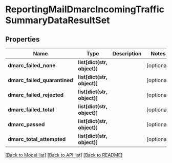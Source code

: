 # ReportingMailDmarcIncomingTrafficSummaryDataResultSet

## Properties
Name | Type | Description | Notes
------------ | ------------- | ------------- | -------------
**dmarc_failed_none** | **list[dict(str, object)]** |  | [optional] 
**dmarc_failed_quarantined** | **list[dict(str, object)]** |  | [optional] 
**dmarc_failed_rejected** | **list[dict(str, object)]** |  | [optional] 
**dmarc_failed_total** | **list[dict(str, object)]** |  | [optional] 
**dmarc_passed** | **list[dict(str, object)]** |  | [optional] 
**dmarc_total_attempted** | **list[dict(str, object)]** |  | [optional] 

[[Back to Model list]](../README.md#documentation-for-models) [[Back to API list]](../README.md#documentation-for-api-endpoints) [[Back to README]](../README.md)

